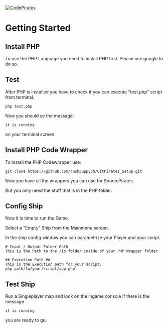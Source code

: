 ![CodePirates](https://github.com/rushpuppych/GitPirates/blob/master/app/assets/images/gui/logo_big.png?raw=true)
# Getting Started
## Install PHP
To use the PHP Language you need to install PHP first.
Please use google to do so.

## Test
After PHP is installed you have to check if you can execute  "test.php" script from terminal.
```
php test.php
```

Now you should se the message:
```
it is running
```
on your terminal screen.

## Install PHP Code Wrapper
To install the PHP Codewrapper use:
```
git clone https://github.com/rushpuppych/GitPirates_Setup.git
```

Now you have all the wrappers you can use for SourcePirates.

But you only need the stuff that is in the PHP folder.


## Config Ship
Now it is time to run the Game.

Select a "Empty" Ship from the Mainmenu screen.

In the ship config window you can parametrize your Player and your script.

```
# Input / Output Folder Path
This is the Path to the /io folder inside of your PHP Wrapper folder

## Execution Path ##
This is the Execution path for your script.
php path/to/your/script/app.php
```

## Test Ship ##
Run a Singleplayer map and look on the ingame console if there is the message
```
it is running
```
you are ready to go.
